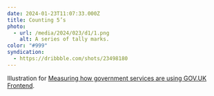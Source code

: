 ```yaml
---
date: 2024-01-23T11:07:33.000Z
title: Counting 5’s
photo:
  - url: /media/2024/023/d1/1.png
    alt: A series of tally marks.
color: "#999"
syndication:
  - https://dribbble.com/shots/23498180
---
```


Illustration for [Measuring how government services are using GOV.UK Frontend](https://x-govuk.github.io/posts/govuk-services-frontend-stats/).
